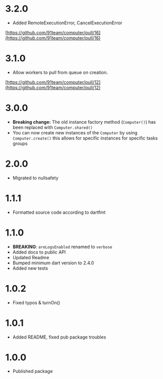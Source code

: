 # 3.2.0

- Added RemoteExecutionError, CancelExecutionError

[https://github.com/91team/computer/pull/16](https://github.com/91team/computer/pull/16)

# 3.1.0

- Allow workers to pull from queue on creation.

[https://github.com/91team/computer/pull/12](https://github.com/91team/computer/pull/12)
# 3.0.0

- **Breaking change:** The old instance factory method (`Computer()`) has been replaced with `Computer.shared()`
- You can now create new instances of the `Computer` by using `Computer.create()` this allows for specific instances for specific tasks groups

# 2.0.0

- Migrated to nullsafety

# 1.1.1

- Formatted source code according to dartfmt

# 1.1.0

- **BREAKING**: `areLogsEnabled` renamed to `verbose`
- Added docs to public API
- Updated Readme
- Bumped minimum dart version to 2.4.0
- Added new tests

# 1.0.2

- Fixed typos & turnOn()

# 1.0.1

- Added README, fixed pub package troubles

# 1.0.0

- Published package
